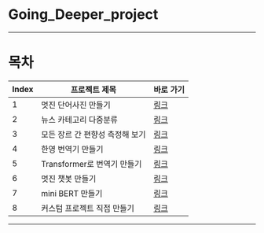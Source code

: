 # Going_Deeper_project
---
# 목차
|Index|프로젝트 제목|바로 가기|
|------|---|---|
|1|멋진 단어사진 만들기|[링크](https://github.com/Ukbang/Going_Deeper_project/blob/main/%5BGD-01%5D_languege_processing_fin.ipynb)|
|2|뉴스 카테고리 다중분류|[링크](https://github.com/Ukbang/Going_Deeper_project/blob/main/%5BGD-02%5D_reuters_news_fin.ipynb)|
|3|모든 장르 간 편향성 측정해 보기|[링크](https://github.com/Ukbang/Going_Deeper_project/blob/main/%5BGD-03%5D_WEAT_Score.ipynb)|
|4|한영 번역기 만들기|[링크](https://github.com/Ukbang/Going_Deeper_project/blob/main/%5BGD-04%5D_s2s_translator.ipynb)|
|5|Transformer로 번역기 만들기|[링크](https://github.com/Ukbang/Going_Deeper_project/blob/main/%5BGD-05%5D_transformer_translator_.ipynb)|
|6|멋진 챗봇 만들기|[링크](https://github.com/Ukbang/Going_Deeper_project/blob/main/%5BGD-06%5D_chatbot.ipynb)|
|7|mini BERT 만들기|[링크](https://github.com/Ukbang/Going_Deeper_project/blob/main/%5BGD-07%5D_mini_BERT.ipynb)|
|8|커스텀 프로젝트 직접 만들기|[링크](https://github.com/Ukbang/Going_Deeper_project/blob/main/%5BGD-08%5D_hugging_face.ipynb)|

---
